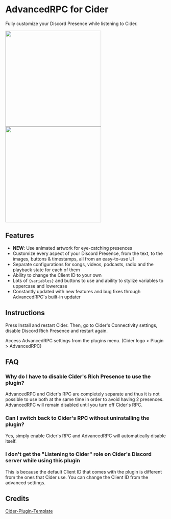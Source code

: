 # AdvancedRPC for Cider

Fully customize your Discord Presence while listening to Cider.

<div>
<img valign="middle" src="https://user-images.githubusercontent.com/19146783/206079313-be5f866f-4e15-4f1f-b643-7155972f18f1.gif" width="300">
<img valign="middle" src="https://user-images.githubusercontent.com/19146783/206079322-007fc824-4d80-485b-9ad4-be1da2f12ddd.gif" width="300">
</div>

## Features
- **NEW**: Use animated artwork for eye-catching presences
- Customize every aspect of your Discord Presence, from the text, to the images, buttons & timestamps, all from an easy-to-use UI
- Separate configurations for songs, videos, podcasts, radio and the playback state for each of them
- Ability to change the Client ID to your own
- Lots of `{variables}` and buttons to use and ability to stylize variables to uppercase and lowercase
- Constantly updated with new features and bug fixes through AdvancedRPC's built-in updater

## Instructions
Press Install and restart Cider. Then, go to Cider's Connectivity settings, disable Discord Rich Presence and restart again.

Access AdvancedRPC settings from the plugins menu. (Cider logo > Plugin > AdvancedRPC)

## FAQ

### Why do I have to disable Cider's Rich Presence to use the plugin?

AdvancedRPC and Cider's RPC are completely separate and thus it is not possible to use both at the same time in order to avoid having 2 presences. AdvancedRPC will remain disabled until you turn off Cider's RPC.

### Can I switch back to Cider's RPC without uninstalling the plugin?

Yes, simply enable Cider's RPC and AdvancedRPC will automatically disable itself.

### I don't get the "Listening to Cider" role on Cider's Discord server while using this plugin

This is because the default Client ID that comes with the plugin is different from the ones that Cider use. You can change the Client ID from the advanced settings.

## Credits

[Cider-Plugin-Template](https://github.com/ChaseIngebritson/Cider-Plugin-Template)
